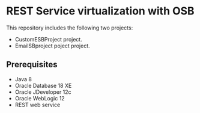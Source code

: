 # REST Service virtualization with OSB

This repository includes the following two projects:

- CustomESBProject project.
- EmailSBproject poject project.

## Prerequisites

- Java 8
- Oracle Database 18 XE
- Oracle JDeveloper 12c
- Oracle WebLogic 12
- REST web service


